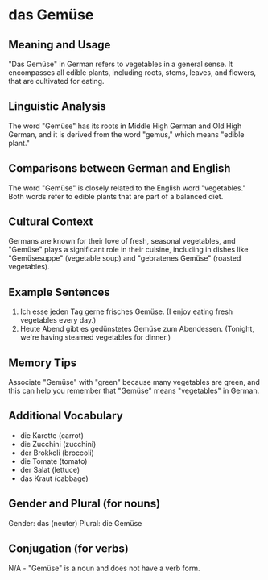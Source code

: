 # das Gemüse
## Meaning and Usage
"Das Gemüse" in German refers to vegetables in a general sense. It encompasses all edible plants, including roots, stems, leaves, and flowers, that are cultivated for eating.

## Linguistic Analysis
The word "Gemüse" has its roots in Middle High German and Old High German, and it is derived from the word "gemus," which means "edible plant."

## Comparisons between German and English
The word "Gemüse" is closely related to the English word "vegetables." Both words refer to edible plants that are part of a balanced diet.

## Cultural Context
Germans are known for their love of fresh, seasonal vegetables, and "Gemüse" plays a significant role in their cuisine, including in dishes like "Gemüsesuppe" (vegetable soup) and "gebratenes Gemüse" (roasted vegetables).

## Example Sentences
1. Ich esse jeden Tag gerne frisches Gemüse. (I enjoy eating fresh vegetables every day.)
2. Heute Abend gibt es gedünstetes Gemüse zum Abendessen. (Tonight, we're having steamed vegetables for dinner.)

## Memory Tips
Associate "Gemüse" with "green" because many vegetables are green, and this can help you remember that "Gemüse" means "vegetables" in German.

## Additional Vocabulary
- die Karotte (carrot)
- die Zucchini (zucchini)
- der Brokkoli (broccoli)
- die Tomate (tomato)
- der Salat (lettuce)
- das Kraut (cabbage)

## Gender and Plural (for nouns)
Gender: das (neuter)
Plural: die Gemüse

## Conjugation (for verbs)
N/A - "Gemüse" is a noun and does not have a verb form.